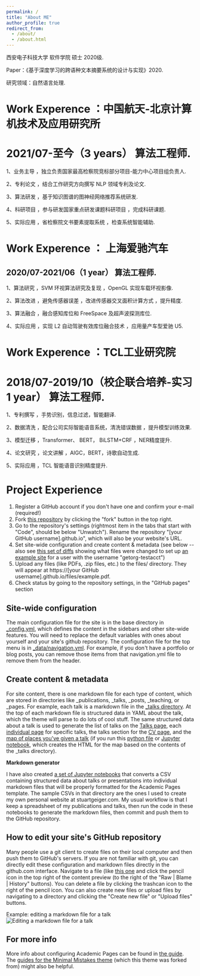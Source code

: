 ```yaml
---
permalink: /
title: "About ME"
author_profile: true
redirect_from: 
  - /about/
  - /about.html
---
```


西安电子科技大学 软件学院 硕士 2020级. 

Paper：《基于深度学习的跨语种文本摘要系统的设计与实现》2020.

研究领域：自然语言处理.


Work Experence ：中国航天-北京计算机技术及应用研究所
======
2021/07-至今（3 years）                     算法工程师.
=========

1、业务主导 ，独立负责国家最高检察院竞标部分项目-能力中心项目组负责人.

2、专利论文 ，结合工作研究方向撰写 NLP 领域专利及论文.

3、算法研发 ，基于知识图谱的图神经网络推荐系统研发.

4、科研项目 ，参与研发国家重点研发课题科研项目 ，完成科研课题.

5、实际应用 ，省检察院文书要素提取系统 ，检查系统智能辅助.


Work Experence ： 上海爱驰汽车 
======
2020/07-2021/06（1 year）                  算法工程师.
------

1、算法研究 ，SVM 环视算法研究及复现 ，OpenGL 实现车载环视影像.

2、算法改进 ，避免传感器误差 ，改进传感器交叉面积计算方式 ，提升精度.

3、算法融合 ，融合感知库位和 FreeSpace 及超声波探测库位.

4、实际应用 ，实现 L2 自动驾驶有效库位融合技术 ，应用量产车型爱驰 U5.


Work Experence ：TCL工业研究院 
======
2018/07-2019/10（校企联合培养-实习 1 year）  算法工程师.
===

1、专利撰写 ，手势识别，信息过滤，智能翻译.

2、数据清洗 ，配合公司实际智能语音系统，清洗错误数据 ，提升模型训练效果.

3、模型迁移 ，Transformer、 BERT， BiLSTM+CRF ，NER精度提升.

4、论文研究 ，论文讲解 ，AIGC，BERT，诗歌自动生成.

5、实际应用 ，TCL 智能语音识别精度提升.


Project Experience
======
1. Register a GitHub account if you don't have one and confirm your e-mail (required!)
1. Fork [this repository](https://github.com/academicpages/academicpages.github.io) by clicking the "fork" button in the top right. 
1. Go to the repository's settings (rightmost item in the tabs that start with "Code", should be below "Unwatch"). Rename the repository "[your GitHub username].github.io", which will also be your website's URL.
1. Set site-wide configuration and create content & metadata (see below -- also see [this set of diffs](http://archive.is/3TPas) showing what files were changed to set up [an example site](https://getorg-testacct.github.io) for a user with the username "getorg-testacct")
1. Upload any files (like PDFs, .zip files, etc.) to the files/ directory. They will appear at https://[your GitHub username].github.io/files/example.pdf.  
1. Check status by going to the repository settings, in the "GitHub pages" section

Site-wide configuration
------
The main configuration file for the site is in the base directory in [_config.yml](https://github.com/academicpages/academicpages.github.io/blob/master/_config.yml), which defines the content in the sidebars and other site-wide features. You will need to replace the default variables with ones about yourself and your site's github repository. The configuration file for the top menu is in [_data/navigation.yml](https://github.com/academicpages/academicpages.github.io/blob/master/_data/navigation.yml). For example, if you don't have a portfolio or blog posts, you can remove those items from that navigation.yml file to remove them from the header. 

Create content & metadata
------
For site content, there is one markdown file for each type of content, which are stored in directories like _publications, _talks, _posts, _teaching, or _pages. For example, each talk is a markdown file in the [_talks directory](https://github.com/academicpages/academicpages.github.io/tree/master/_talks). At the top of each markdown file is structured data in YAML about the talk, which the theme will parse to do lots of cool stuff. The same structured data about a talk is used to generate the list of talks on the [Talks page](https://academicpages.github.io/talks), each [individual page](https://academicpages.github.io/talks/2012-03-01-talk-1) for specific talks, the talks section for the [CV page](https://academicpages.github.io/cv), and the [map of places you've given a talk](https://academicpages.github.io/talkmap.html) (if you run this [python file](https://github.com/academicpages/academicpages.github.io/blob/master/talkmap.py) or [Jupyter notebook](https://github.com/academicpages/academicpages.github.io/blob/master/talkmap.ipynb), which creates the HTML for the map based on the contents of the _talks directory).

**Markdown generator**

I have also created [a set of Jupyter notebooks](https://github.com/academicpages/academicpages.github.io/tree/master/markdown_generator
) that converts a CSV containing structured data about talks or presentations into individual markdown files that will be properly formatted for the Academic Pages template. The sample CSVs in that directory are the ones I used to create my own personal website at stuartgeiger.com. My usual workflow is that I keep a spreadsheet of my publications and talks, then run the code in these notebooks to generate the markdown files, then commit and push them to the GitHub repository.

How to edit your site's GitHub repository
------
Many people use a git client to create files on their local computer and then push them to GitHub's servers. If you are not familiar with git, you can directly edit these configuration and markdown files directly in the github.com interface. Navigate to a file (like [this one](https://github.com/academicpages/academicpages.github.io/blob/master/_talks/2012-03-01-talk-1.md) and click the pencil icon in the top right of the content preview (to the right of the "Raw | Blame | History" buttons). You can delete a file by clicking the trashcan icon to the right of the pencil icon. You can also create new files or upload files by navigating to a directory and clicking the "Create new file" or "Upload files" buttons. 

Example: editing a markdown file for a talk
![Editing a markdown file for a talk](/images/editing-talk.png)

For more info
------
More info about configuring Academic Pages can be found in [the guide](https://academicpages.github.io/markdown/). The [guides for the Minimal Mistakes theme](https://mmistakes.github.io/minimal-mistakes/docs/configuration/) (which this theme was forked from) might also be helpful.

